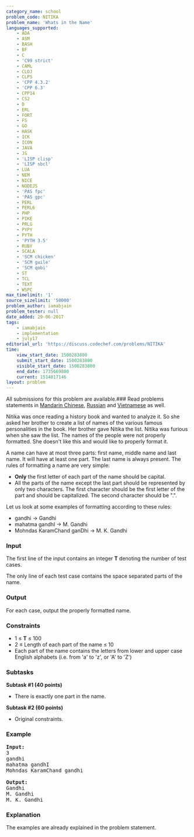 ```yaml
---
category_name: school
problem_code: NITIKA
problem_name: 'Whats in the Name'
languages_supported:
    - ADA
    - ASM
    - BASH
    - BF
    - C
    - 'C99 strict'
    - CAML
    - CLOJ
    - CLPS
    - 'CPP 4.3.2'
    - 'CPP 6.3'
    - CPP14
    - CS2
    - D
    - ERL
    - FORT
    - FS
    - GO
    - HASK
    - ICK
    - ICON
    - JAVA
    - JS
    - 'LISP clisp'
    - 'LISP sbcl'
    - LUA
    - NEM
    - NICE
    - NODEJS
    - 'PAS fpc'
    - 'PAS gpc'
    - PERL
    - PERL6
    - PHP
    - PIKE
    - PRLG
    - PYPY
    - PYTH
    - 'PYTH 3.5'
    - RUBY
    - SCALA
    - 'SCM chicken'
    - 'SCM guile'
    - 'SCM qobi'
    - ST
    - TCL
    - TEXT
    - WSPC
max_timelimit: '1'
source_sizelimit: '50000'
problem_author: iamabjain
problem_tester: null
date_added: 29-06-2017
tags:
    - iamabjain
    - implementation
    - july17
editorial_url: 'https://discuss.codechef.com/problems/NITIKA'
time:
    view_start_date: 1500283800
    submit_start_date: 1500283800
    visible_start_date: 1500283800
    end_date: 1735669800
    current: 1514817146
layout: problem
---
```

All submissions for this problem are available.###  Read problems statements in [Mandarin Chinese](http://www.codechef.com/download/translated/JULY17/mandarin/NITIKA.pdf), [Russian](http://www.codechef.com/download/translated/JULY17/russian/NITIKA.pdf) and [Vietnamese](http://www.codechef.com/download/translated/JULY17/vietnamese/NITIKA.pdf) as well.

Nitika was once reading a history book and wanted to analyze it. So she asked her brother to create a list of names of the various famous personalities in the book. Her brother gave Nitika the list. Nitika was furious when she saw the list. The names of the people were not properly formatted. She doesn't like this and would like to properly format it.

A name can have at most three parts: first name, middle name and last name. It will have at least one part. The last name is always present. The rules of formatting a name are very simple:

- **Only** the first letter of each part of the name should be capital.
- All the parts of the name except the last part should be represented by only two characters. The first character should be the first letter of the part and should be capitalized. The second character should be ".".

Let us look at some examples of formatting according to these rules:

- gandhi -> Gandhi
- mahatma gandhI -> M. Gandhi
- Mohndas KaramChand ganDhi -> M. K. Gandhi

### Input

The first line of the input contains an integer **T** denoting the number of test cases.

The only line of each test case contains the space separated parts of the name.

### Output

For each case, output the properly formatted name.

### Constraints

- 1 ≤ **T** ≤ 100
- 2 ≤ Length of each part of the name ≤ 10
- Each part of the name contains the letters from lower and upper case English alphabets (i.e. from 'a' to 'z', or 'A' to 'Z')

### Subtasks

**Subtask #1 (40 points)**

- There is exactly one part in the name.

**Subtask #2 (60 points)**

- Original constraints.

### Example

<pre>
<b>Input:</b>
3
gandhi
mahatma gandhI
Mohndas KaramChand gandhi

<b>Output:</b>
Gandhi 
M. Gandhi 
M. K. Gandhi 
</pre>
### Explanation

The examples are already explained in the problem statement.
